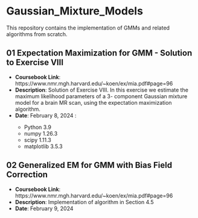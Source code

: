 # Gaussian_Mixture_Models
This repository contains the implementation of GMMs and related algorithms from scratch.

## 01 Expectation Maximization for GMM - Solution to Exercise VIII
<ul>
    <li> <b>Coursebook Link</b>: https://www.nmr.mgh.harvard.edu/~koen/ex/mia.pdf#page=96
    <li> <b>Description</b>: Solution of Exercise VIII. In this exercise we estimate the maximum likelihood parameters of a 3- component Gaussian mixture model for a brain MR scan, using the expectation maximization algorithm.
    <li> <b>Date</b>: February 8, 2024
    <Requirements:>:
        <ul>
            <li> Python 3.9
            <li> numpy 1.26.3
            <li> scipy 1.11.3
            <li> matplotlib 3.5.3
        </ul>
</ul>

## 02 Generalized EM for GMM with Bias Field Correction
<ul>
    <li> <b>Coursebook Link</b>: https://www.nmr.mgh.harvard.edu/~koen/ex/mia.pdf#page=96
    <li> <b>Description</b>: Implementation of algorithm in Section 4.5
    <li> <b>Date</b>: February 9, 2024
</ul>
